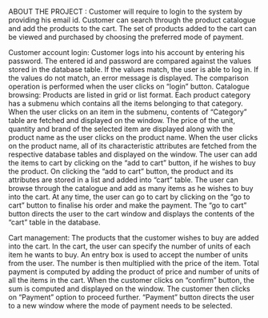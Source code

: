ABOUT THE PROJECT :
  Customer will require to login to the system by providing his email id. Customer can search through the product catalogue and add the products to the cart. 
  The set of products added to the cart can be viewed and purchased by choosing the preferred mode of payment.

  Customer account login: 
    Customer logs into his account by entering his password. The entered id and password are compared against the values stored in the database table. If the values match, the user is able to log in. If the values do not match, an error message is displayed.
    The comparison operation is performed when the user clicks on “login” button. 
  Catalogue browsing:
    Products are listed in grid or list format. 
    Each product category has a submenu which contains all the items belonging to that category. When the user clicks on an item in the submenu,
    contents of “Category” table are fetched and displayed on the window. The price of the unit, quantity and brand of the selected item are displayed along with the product name as the user clicks on the product name. When the user clicks on the product name, all of its characteristic attributes are fetched from the respective database tables and displayed on the window. 
    The user can add the items to cart by clicking on the “add to cart” button, if he wishes to buy the product. On clicking the “add to cart” button,
    the product and its attributes are stored in a list and added into “cart” table. 
    The user can browse through the catalogue and add as many items as he wishes to buy into the cart.  At any time, the user can go to cart by clicking 
    on the “go to cart” button to finalise his order and make the payment. 
    The “go to cart” button directs the user to the cart window and displays the contents of the “cart” table in the database.

  Cart management:
    The products that the customer wishes to buy are added into the cart. In the cart, the user can specify the number of units of each item he wants to buy. 
    An entry box is used to accept the number of units from the user. The number is then multiplied with the price of the item. Total payment is computed by adding
    the product of price and number of units of all the items in the cart. 
    When the customer clicks on “confirm” button, the sum is computed and displayed on the window. The customer then clicks on “Payment” option to proceed further.
    “Payment” button directs the user to a new window where the mode of payment needs to be selected. 

  
